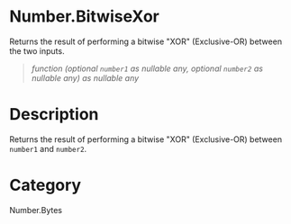 ﻿# Number.BitwiseXor
Returns the result of performing a bitwise "XOR" (Exclusive-OR) between the two inputs.
> _function (optional <code>number1</code> as nullable any, optional <code>number2</code> as nullable any) as nullable any_
# Description 
Returns the result of performing a bitwise "XOR" (Exclusive-OR) between <code>number1</code> and <code>number2</code>.

# Category 
Number.Bytes
